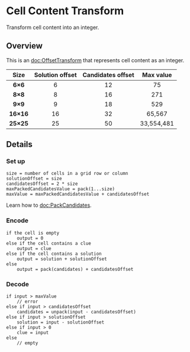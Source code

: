 # Cell Content Transform

Transform cell content into an integer.

## Overview

This is an <doc:OffsetTransform> that represents cell content as an integer.

Size      | Solution offset | Candidates offset | Max value
:----:    | :-------------: | :---------------: | :---------:
**6×6**   |  6              | 12                | 75
**8×8**   |  8              | 16                | 271
**9×9**   |  9              | 18                | 529
**16×16** | 16              | 32                | 65,567
**25×25** | 25              | 50                | 33,554,481

## Details

### Set up

```
size = number of cells in a grid row or column
solutionOffset = size
candidatesOffset = 2 * size
maxPackedCandidatesValue = pack(1...size)
maxValue = maxPackedCandidatesValue + candidatesOffset
```

Learn how to <doc:PackCandidates>.

### Encode

```
if the cell is empty
    output = 0
else if the cell contains a clue
    output = clue
else if the cell contains a solution
    output = solution + solutionOffset
else
    output = pack(candidates) + candidatesOffset
```

### Decode

```
if input > maxValue
    // error
else if input > candidatesOffset
    candidates = unpack(input - candidatesOffset)
else if input > solutionOffset
    solution = input - solutionOffset
else if input > 0
    clue = input
else
    // empty
```
